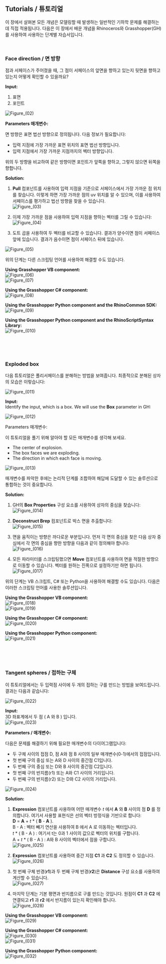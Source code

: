 ## Tutorials / 튜토리얼

이 장에서 살펴본 모든 개념은 모델링할 때 발생하는 일반적인 기하학 문제를 해결하는 데 직접 적용됩니다. 다음은 이 장에서 배운 개념을 Rhinoceros와 Grasshopper(GH)를 사용하여 사용하는 단계별 자습서입니다.

<br>

### Face direction / 면 방향

점과 서페이스가 주어졌을 때, 그 점이 서페이스의 앞면을 향하고 있는지 뒷면을 향하고 있는지 어떻게 확인할 수 있을까요?

**Input:** <br>
1. 표면
2. 포인트

![Figure_(02)](https://github.com/user-attachments/assets/053903ee-7d91-4044-8a31-682e700bdeff)

**Parameters 매개변수:**

면 방향은 표면 법선 방향으로 정의됩니다. 다음 정보가 필요합니다:

+ 입력 지점에 가장 가까운 표면 위치의 표면 법선 방향입니다.
+ 입력 지점에서 가장 가까운 지점까지의 벡터 방향입니다.

위의 두 방향을 비교하여 같은 방향이면 포인트가 앞쪽을 향하고, 그렇지 않으면 뒤쪽을 향합니다.

**Solution:**
1. **Pull** 컴포넌트를 사용하여 입력 지점을 기준으로 서페이스에서 가장 가까운 점 위치를 찾습니다. 이렇게 하면 가장 가까운 점의 uv 위치를 알 수 있으며, 이를 사용하여 서페이스를 평가하고 법선 방향을 찾을 수 있습니다. <br>
![Figure_(03)](https://github.com/user-attachments/assets/421a40bb-cf30-47a8-bbce-710f917de537)

2. 이제 가장 가까운 점을 사용하여 입력 지점을 향하는 벡터를 그릴 수 있습니다: <br>
![Figure_(04)](https://github.com/user-attachments/assets/f408257e-4e4a-4907-854e-7a2c812c3c13)

3. 도트 곱을 사용하여 두 벡터를 비교할 수 있습니다. 결과가 양수이면 점이 서페이스 앞에 있습니다. 결과가 음수이면 점이 서페이스 뒤에 있습니다.

![Figure_(05)](https://github.com/user-attachments/assets/803272e8-6340-419e-95f8-5bc47072bdbc)

위의 단계는 다른 스크립팅 언어를 사용하여 해결할 수도 있습니다.

**Using Grasshopper VB component:** <br>
![Figure_(06)](https://github.com/user-attachments/assets/fa0f214f-9430-4273-a925-8bd411ccfa3a) <br>
![Figure_(07)](https://github.com/user-attachments/assets/075574fa-eb23-4f1a-90df-58d33a095438)

**Using the Grasshopper C# component:** <br>
![Figure_(08)](https://github.com/user-attachments/assets/a93e0c19-6d58-4737-8fca-8190c4d4fa50)

**Using the Grasshopper Python component and the RhinoCommon SDK:** <br>
![Figure_(09)](https://github.com/user-attachments/assets/0121abec-e51f-4bff-8d79-b89a01feb1b1)

**Using the Grasshopper Python component and the RhinoScriptSyntax Library:** <br>
![Figure_(010)](https://github.com/user-attachments/assets/47e67f94-da68-41b5-a689-a2288bc6f802)

<br>
<br>
<br>

### Exploded box

다음 튜토리얼은 폴리서페이스를 분해하는 방법을 보여줍니다. 최종적으로 분해된 상자의 모습은 이렇습니다:

![Figure_(011)](https://github.com/user-attachments/assets/d039cd34-6f48-4d0f-9034-2c130eebf2b8)

**Input:** <br>
Identify the input, which is a box. We will use the **Box** parameter in GH:

![Figure_(012)](https://github.com/user-attachments/assets/d7473c89-5d9e-4080-8889-999109e3216a)

Parameters 매개변수:

이 튜토리얼을 풀기 위해 알아야 할 모든 매개변수를 생각해 보세요.

+ The center of explosion.
+ The box faces we are exploding.
+ The direction in which each face is moving.

![Figure_(013)](https://github.com/user-attachments/assets/f04fad63-0bfa-4055-a33e-1923872ef750)

매개변수를 파악한 후에는 논리적 단계를 조합하여 해답에 도달할 수 있는 솔루션으로 통합하는 것이 중요합니다.

**Solution:**

1. GH의 **Box Properties** 구성 요소를 사용하여 상자의 중심을 찾습니다: <br>
![Figure_(014)](https://github.com/user-attachments/assets/acfd5797-4ef4-4827-90c0-62b60dd9c476)

2. **Deconstruct Brep** 컴포넌트로 박스 면을 추출합니다: <br>
![Figure_(015)](https://github.com/user-attachments/assets/17407a54-8fc0-48f8-8117-5c1618ab2712)

3. 면을 움직이는 방향은 까다로운 부분입니다. 먼저 각 면의 중심을 찾은 다음 상자 중심에서 각 면의 중심을 향한 방향을 다음과 같이 정의해야 합니다: <br>
![Figure_(016)](https://github.com/user-attachments/assets/f33f6311-9da1-4cf8-a807-148906262ee4)


4. 모든 파라미터를 스크립팅했으면 **Move** 컴포넌트를 사용하여 면을 적절한 방향으로 이동할 수 있습니다. 벡터를 원하는 진폭으로 설정하기만 하면 됩니다. <br>
![Figure_(017)](https://github.com/user-attachments/assets/d382a7fa-4ab5-499b-ab88-f28814981a76)

위의 단계는 VB 스크립트, C# 또는 Python을 사용하여 해결할 수도 있습니다. 다음은 이러한 스크립팅 언어를 사용한 솔루션입니다.

**Using the Grasshopper VB component:** <br>
![Figure_(018)](https://github.com/user-attachments/assets/02863615-8147-441d-91e1-13eef019c340) <br>
![Figure_(019)](https://github.com/user-attachments/assets/8eba0900-7c30-407f-956e-87a2a772af59)

**Using the Grasshopper C# component:** <br>
![Figure_(020)](https://github.com/user-attachments/assets/d08f99ab-ec89-4703-aa7b-26c5e1d1ec7f)

**Using the Grasshopper Python component:** <br>
![Figure_(021)](https://github.com/user-attachments/assets/6d18ee50-c250-4233-b552-2f8e1ca15dd6)

<br>
<br>
<br>

### Tangent spheres / 접하는 구체

이 튜토리얼에서는 두 입력점 사이에 두 개의 접하는 구를 만드는 방법을 보여드립니다. <br>
결과는 다음과 같습니다:

![Figure_(022)](https://github.com/user-attachments/assets/576c9a10-4439-4325-8dad-423d269b1452)

**Input:** <br>
3D 좌표계에서 두 점 ( A 와 B ) 입니다. <br>
![Figure_(023)](https://github.com/user-attachments/assets/fbb11317-0938-4f9b-9987-435b6cc7c173)

**Parameters / 매개변수:**

다음은 문제를 해결하기 위해 필요한 매개변수의 다이어그램입니다:
+ 두 구체 사이의 접점 D, 점 A와 점 B 사이의 일부 매개변수(0-1)에서의 접점입니다.
+ 첫 번째 구의 중심 또는 A와 D 사이의 중간점 C1입니다.
+ 두 번째 구의 중심 또는 D와 B 사이의 중간점 C2입니다.
+ 첫 번째 구의 반지름(r1) 또는 A와 C1 사이의 거리입니다.
+ 두 번째 구의 반지름(r2) 또는 D와 C2 사이의 거리입니다.

![Figure_(024)](https://github.com/user-attachments/assets/07b00860-5329-4b8e-acab-ce27e0fdcba0)

**Solution:**
1. **Expression** 컴포넌트를 사용하여 어떤 매개변수 *t* 에서 **A** 와 **B** 사이의 점 **D** 를 정의합니다. 여기서 사용할 표현식은 선의 벡터 방정식을 기반으로 합니다: <br>
 **D** = **A** + *t* \* ( **B** - **A** ). <br>
B - A : 벡터 빼기 연산을 사용하여 B 에서 A 로 이동하는 벡터입니다. <br>
*t* * ( B - A ) : 여기서 t는 0과 1 사이의 값으로 벡터의 위치를 구합니다. <br>
A + *t* * ( B - A ) : A와 B 사이의 벡터에서 점을 구합니다. <br>
![Figure_(025)](https://github.com/user-attachments/assets/532fc4a0-adca-416a-a2e8-d793d83ccac8)

2. **Expression** 컴포넌트를 사용하여 중간 지점 **C1** 과 **C2** 도 정의할 수 있습니다. <br>
![Figure_(026)](https://github.com/user-attachments/assets/568969a6-ed95-434a-ad18-b1b8fc2067c5)

3. 첫 번째 구체 반경(**r1**)과 두 번째 구체 반경(**r2**)은 **Distance** 구성 요소를 사용하여 계산할 수 있습니다. <br>
![Figure_(027)](https://github.com/user-attachments/assets/40d6678e-1b8f-49a2-b1fc-e5c2f9691867)

4. 마지막 단계는 기본 평면과 반지름으로 구를 만드는 것입니다. 원점이 **C1** 과 **C2** 에 연결되고 **r1** 과 **r2** 에서 반지름이 있는지 확인해야 합니다.  <br>
![Figure_(028)](https://github.com/user-attachments/assets/32a69269-1e1a-4eda-ac6e-f4fffa2814ec)

**Using the Grasshopper VB component:** <br>
![Figure_(029)](https://github.com/user-attachments/assets/01becf3b-6039-4be6-a423-99156696a7e4)

**Using the Grasshopper C# component:** <br>
![Figure_(030)](https://github.com/user-attachments/assets/b5c88327-4c58-469a-8f9d-fa4ab4b852a8) <br>
![Figure_(031)](https://github.com/user-attachments/assets/11423649-88fa-400d-b1bc-633d5f14527f)

**Using the Grasshopper Python component:** <br>
![Figure_(032)](https://github.com/user-attachments/assets/4924b06b-281d-4909-b508-15062dbcbb31)

